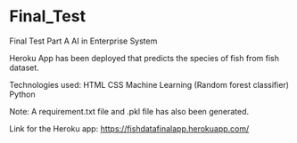 # Final_Test

Final Test Part A 
AI in Enterprise System

Heroku App has been deployed that predicts the species of fish from fish dataset.

Technologies used:
HTML
CSS
Machine Learning (Random forest classifier)
Python

Note: A requirement.txt file and .pkl file has also been generated.

Link for the Heroku app: https://fishdatafinalapp.herokuapp.com/
